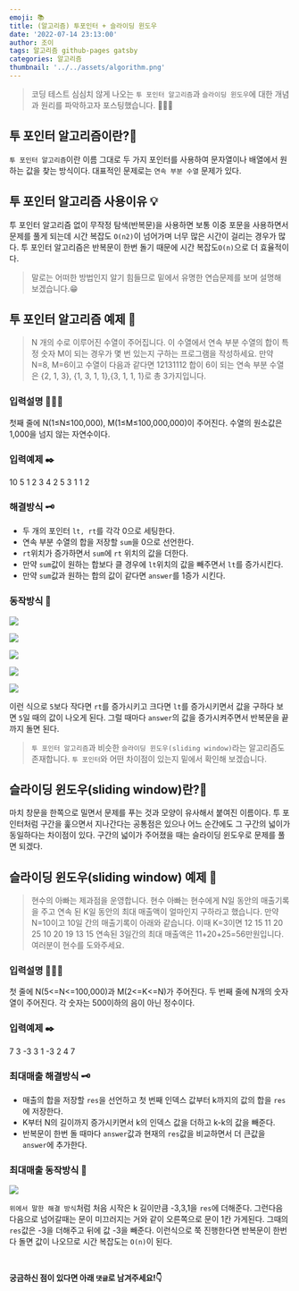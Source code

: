 ```yaml
---
emoji: 📚
title: (알고리즘) 투포인터 + 슬라이딩 윈도우
date: '2022-07-14 23:13:00'
author: 조이
tags: 알고리즘 github-pages gatsby
categories: 알고리즘
thumbnail: '../../assets/algorithm.png'
---
```


> 코딩 테스트 심심치 않게 나오는 `투 포인터 알고리즘`과 `슬라이딩 윈도우`에 대한 개념과 원리를 파악하고자 포스팅했습니다. 🧑🏻‍💻

## 투 포인터 알고리즘이란?🧐

`투 포인터 알고리즘`이란 이름 그대로 두 가지 포인터를 사용하여 문자열이나 배열에서 원하는 값을 찾는 방식이다. 대표적인 문제로는 `연속 부분 수열` 문제가 있다.

## 투 포인터 알고리즘 사용이유 💡

투 포인터 알고리즘 없이 무작정 탐색(반복문)을 사용하면 보통 이중 포문을 사용하면서 문제를 풀게 되는데 시간 복잡도 `O(n2)`이 넘어가며 너무 많은 시간이 걸리는 경우가 많다. 투 포인터 알고리즘은 반복문이 한번 돌기 때문에 시간 복잡도`O(n)`으로 더 효율적이다.

> 말로는 어떠한 방법인지 알기 힘들므로 밑에서 유명한 연습문제를 보며 설명해 보겠습니다.😁

## 투 포인터 알고리즘 예제 📝

> N 개의 수로 이루어진 수열이 주어집니다. 이 수열에서 연속 부분 수열의 합이 특정 숫자 M이 되는 경우가 몇 번 있는지 구하는 프로그램을 작성하세요. 만약 N=8, M=6이고 수열이 다음과 같다면 12131112 합이 6이 되는 연속 부분 수열은 {2, 1, 3}, {1, 3, 1, 1},{3, 1, 1, 1}로 총 3가지입니다.

### 입력설명 🕵🏻‍♂️

첫째 줄에 N(1≤N≤100,000), M(1≤M≤100,000,000)이 주어진다. 수열의 원소값은 1,000을 넘지 않는 자연수이다.

### 입력예제 ✒️

10 5
1 2 3 4 2 5 3 1 1 2

### 해결방식 🗝

- 두 개의 포인터 `lt, rt`를 각각 0으로 세팅한다.
- 연속 부분 수열의 합을 저장할 `sum`을 0으로 선언한다.
- `rt`위치가 증가하면서 `sum`에 `rt` 위치의 값을 더한다.
- 만약 `sum`값이 원하는 합보다 클 경우에 `lt`위치의 값을 빼주면서 `lt`를 증가시킨다.
- 만약 `sum`값과 원하는 합의 값이 같다면 `answer`를 1증가 시킨다.

### 동작방식 🐎

![](https://velog.velcdn.com/cloudflare/jooyoung/0e84ce67-3e17-498f-b561-a204c3b4146c/1.png)

![](https://velog.velcdn.com/cloudflare/jooyoung/34b2d674-79d5-45ac-ae4e-d5d0c002df15/2.png)

![](https://velog.velcdn.com/cloudflare/jooyoung/66a9510c-760e-4d44-960f-326ce04c3c1c/3.png)

![](https://velog.velcdn.com/cloudflare/jooyoung/2289b08f-5bce-4420-bfee-a1772b830006/4.png)

![](https://velog.velcdn.com/cloudflare/jooyoung/f06a9c33-ad2f-42ac-aa06-0c2bdcbe2bc8/5.png)

이런 식으로 `5`보다 작다면 `rt`를 증가시키고 크다면 `lt`를 증가시키면서 값을 구하다 보면 `5`일 때의 값이 나오게 된다. 그럴 때마다 `answer`의 값을 증가시켜주면서 반복문을 끝까지 돌면 된다.

> `투 포인터 알고리즘`과 비슷한 `슬라이딩 윈도우(sliding window)`라는 알고리즘도 존재합니다. `투 포인터`와 어떤 차이점이 있는지 밑에서 확인해 보겠습니다.

## 슬라이딩 윈도우(sliding window)란?🤔

마치 창문을 한쪽으로 밀면서 문제를 푸는 것과 모양이 유사해서 붙여진 이름이다. 투 포인터처럼 구간을 훑으면서 지나간다는 공통점은 있으나 어느 순간에도 그 구간의 넓이가 동일하다는 차이점이 있다. 구간의 넓이가 주어졌을 때는 슬라이딩 윈도우로 문제를 풀면 되겠다.

## 슬라이딩 윈도우(sliding window) 예제 📝

> 현수의 아빠는 제과점을 운영합니다. 현수 아빠는 현수에게 N일 동안의 매출기록을 주고 연속 된 K일 동안의 최대 매출액이 얼마인지 구하라고 했습니다. 만약 N=10이고 10일 간의 매출기록이 아래와 같습니다. 이때 K=3이면 12 15 11 20 25 10 20 19 13 15 연속된 3일간의 최대 매출액은 11+20+25=56만원입니다. 여러분이 현수를 도와주세요.

### 입력설명 🕵🏻‍♂️

첫 줄에 N(5<=N<=100,000)과 M(2<=K<=N)가 주어진다.
두 번째 줄에 N개의 숫자열이 주어진다. 각 숫자는 500이하의 음이 아닌 정수이다.

### 입력예제 ✒️

7 3
-3 3 1 -3 2 4 7

### 최대매출 해결방식 🗝

- 매출의 합을 저장할 `res`을 선언하고 첫 번째 인덱스 값부터 k까지의 값의 합을 `res`에 저장한다.
- K부터 N의 길이까지 증가시키면서 k의 인덱스 값을 더하고 k-k의 값을 빼준다.
- 반복문이 한번 돌 때마다 `answer`값과 현재의 `res`값을 비교하면서 더 큰값을 `answer`에 추가한다.

### 최대매출 동작방식 🐎

![](https://velog.velcdn.com/cloudflare/jooyoung/a33e2846-dcaf-44d5-ac02-9456caec1f96/%E1%84%83%E1%85%A1%E1%84%8B%E1%85%AE%E1%86%AB%E1%84%85%E1%85%A9%E1%84%83%E1%85%B3.png)

`위에서 말한 해결 방식`처럼 처음 시작은 k 길이만큼 -3,3,1을 `res`에 더해준다. 그런다음 다음으로 넘어갈때는 문이 미끄러지는 거와 같이 오른쪽으로 문이 1칸 가게된다. 그때의 `res`값은 -3을 더해주고 뒤에 값 -3을 빼준다. 이런식으로 쭉 진행한다면 반복문이 한번 다 돌면 값이 나오므로 시간 복잡도는 `O(n)`이 된다.

<br/>

**궁금하신 점이 있다면 아래 `댓글`로 남겨주세요!👇**

```toc

```
